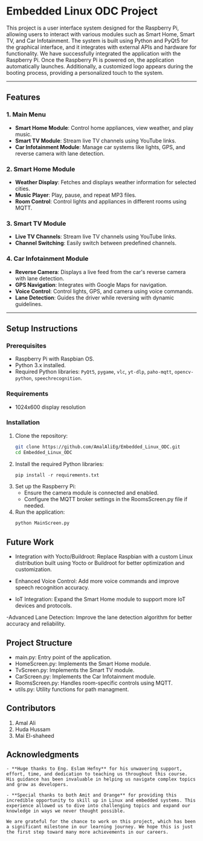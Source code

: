 # Embedded Linux ODC Project

This project is a user interface system designed for the Raspberry Pi, allowing users to interact with various modules such as Smart Home, Smart TV, and Car Infotainment. The system is built using Python and PyQt5 for the graphical interface, and it integrates with external APIs and hardware for functionality.
We have successfully integrated the application with the Raspberry Pi. Once the Raspberry Pi is powered on, the application automatically launches. Additionally, a customized logo appears during the booting process, providing a personalized touch to the system.

---

## Features

### 1. **Main Menu**
   - **Smart Home Module**: Control home appliances, view weather, and play music.
   - **Smart TV Module**: Stream live TV channels using YouTube links.
   - **Car Infotainment Module**: Manage car systems like lights, GPS, and reverse camera with lane detection.

### 2. **Smart Home Module**
   - **Weather Display**: Fetches and displays weather information for selected cities.
   - **Music Player**: Play, pause, and repeat MP3 files.
   - **Room Control**: Control lights and appliances in different rooms using MQTT.

### 3. **Smart TV Module**
   - **Live TV Channels**: Stream live TV channels using YouTube links.
   - **Channel Switching**: Easily switch between predefined channels.

### 4. **Car Infotainment Module**
   - **Reverse Camera**: Displays a live feed from the car's reverse camera with lane detection.
   - **GPS Navigation**: Integrates with Google Maps for navigation.
   - **Voice Control**: Control lights, GPS, and camera using voice commands.
   - **Lane Detection**: Guides the driver while reversing with dynamic guidelines.

---

## Setup Instructions

### Prerequisites
- Raspberry Pi with Raspbian OS.
- Python 3.x installed.
- Required Python libraries: `PyQt5`, `pygame`, `vlc`, `yt-dlp`, `paho-mqtt`, `opencv-python`, `speechrecognition`.

### Requirements
- 1024x600 display resolution

### Installation
1. Clone the repository:
   ```bash
   git clone https://github.com/AmalAliEg/Embedded_Linux_ODC.git
   cd Embedded_Linux_ODC

2. Install the required Python libraries:
    ```python 
    pip install -r requirements.txt
3. Set up the Raspberry Pi:
    - Ensure the camera module is connected and enabled.
    - Configure the MQTT broker settings in the RoomsScreen.py file if needed.
4. Run the application:
    ```python 
    python MainScreen.py

## Future Work
- Integration with Yocto/Buildroot: 
        Replace Raspbian with a custom Linux distribution built using Yocto or Buildroot for better optimization and customization.

- Enhanced Voice Control: 
        Add more voice commands and improve speech recognition accuracy.

- IoT Integration: 
        Expand the Smart Home module to support more IoT devices and protocols.

-Advanced Lane Detection: 
        Improve the lane detection algorithm for better accuracy and reliability.
## Project Structure
- main.py: Entry point of the application.
- HomeScreen.py: Implements the Smart Home module.
- TvScreen.py: Implements the Smart TV module.
- CarScreen.py: Implements the Car Infotainment module.
- RoomsScreen.py: Handles room-specific controls using MQTT.
- utils.py: Utility functions for path managment.

## Contributors
1. Amal Ali
2. Huda Hussam
3. Mai El-shaheed

## Acknowledgments
    - **Huge thanks to Eng. Eslam Hefny** for his unwavering support, effort, time, and dedication to teaching us throughout this course. His guidance has been invaluable in helping us navigate complex topics and grow as developers.

    - **Special thanks to both Amit and Orange** for providing this incredible opportunity to skill up in Linux and embedded systems. This experience allowed us to dive into challenging topics and expand our knowledge in ways we never thought possible.

    We are grateful for the chance to work on this project, which has been a significant milestone in our learning journey. We hope this is just the first step toward many more achievements in our careers.